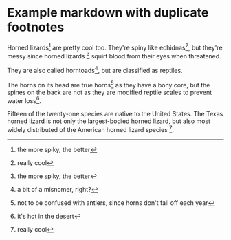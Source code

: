 # Example markdown with duplicate footnotes

Horned lizards[^1] are pretty cool too. They're spiny like echidnas[^2], but
they're messy since horned lizards [^1] squirt blood from their eyes when
threatened.

They are also called horntoads[^3], but are classified as reptiles.

The horns on its head are true horns[^4] as they have a bony core, but the
spines on the back are not as they are modified reptile scales to prevent water
loss[^5].

Fifteen of the twenty-one species are native to the United States. The Texas
horned lizard is not only the largest-bodied horned lizard, but also most
widely distributed of the American horned lizard species [^2].

[^1]: the more spiky, the better
[^2]: really cool
[^3]: a bit of a misnomer, right?
[^4]: not to be confused with antlers, since horns don't fall off each year
[^5]: it's hot in the desert
